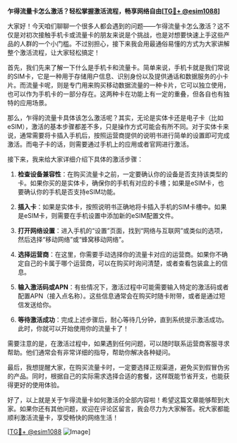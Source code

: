 **乍得流量卡怎么激活？轻松掌握激活流程，畅享网络自由[[TG💪+ @esim1088](https://t.me/s/esim1088)]**

大家好！今天咱们聊聊一个很多人都会遇到的问题——乍得流量卡怎么激活？这不仅是对初次接触手机卡或流量卡的朋友来说是个挑战，也是对想要快速上手这些产品的人群的一个小门槛。不过别担心，接下来我会用最通俗易懂的方式为大家讲解整个激活流程，让大家轻松搞定！

首先，我们先来了解一下什么是手机卡和流量卡。简单来说，手机卡就是我们常说的SIM卡，它是一种用于存储用户信息、识别身份以及提供通话和数据服务的小卡片。而流量卡呢，则是专门用来购买移动数据流量的一种卡片，它可以独立使用，也可以作为手机卡的一部分存在。这两种卡在功能上有一定的重叠，但各自也有独特的应用场景。

那么，乍得的流量卡具体该怎么激活呢？其实，无论是实体卡还是电子卡（比如eSIM），激活的基本步骤都差不多，只是操作方式可能会有所不同。对于实体卡来说，通常需要将卡插入手机后，按照运营商提供的说明书进行简单的设置即可完成激活。而电子卡的话，则需要通过手机上的应用或者官网进行激活。

接下来，我来给大家详细介绍下具体的激活步骤：

1. **检查设备兼容性**：在购买流量卡之前，一定要确认你的设备是否支持该类型的卡。如果你买的是实体卡，确保你的手机有对应的卡槽；如果是eSIM卡，也要确认你的手机是否支持eSIM功能。

2. **插入卡**：如果是实体卡，按照说明书正确地将卡插入手机的SIM卡槽中。如果是eSIM卡，则需要在手机设置中添加新的eSIM配置文件。

3. **打开网络设置**：进入手机的“设置”页面，找到“网络与互联网”或类似的选项，然后选择“移动网络”或“蜂窝移动网络”。

4. **选择运营商**：在这里，你需要手动选择你的流量卡对应的运营商。如果你不确定自己的卡属于哪个运营商，可以在购买时询问清楚，或者查看包装盒上的信息。

5. **输入激活码或APN**：有些情况下，激活过程中可能需要输入特定的激活码或者配置APN（接入点名称）。这些信息通常会在购买时随卡附带，或者是通过短信发送给你。

6. **等待激活成功**：完成上述步骤后，耐心等待几分钟，直到系统提示激活成功。此时，你就可以开始使用你的流量卡了！

需要注意的是，在激活过程中，如果遇到任何问题，可以随时联系运营商客服寻求帮助。他们通常会有非常详细的指导，帮助你解决各种疑问。

最后，我想提醒大家，在购买流量卡时，一定要选择正规渠道，避免买到假冒伪劣的产品。同时，根据自己的实际需求选择合适的套餐，这样既能节省开支，也能获得更好的使用体验。

好了，以上就是关于乍得流量卡如何激活的全部内容啦！希望这篇文章能够帮到大家。如果你还有其他问题，欢迎在评论区留言，我会尽力为大家解答。祝大家都能顺利激活流量卡，享受畅快的网络生活！ 

[[TG💪+ @esim1088](https://t.me/s/esim1088) ![Image](https://i.postimg.cc/4NQfJmqS/Snipaste-2025-05-13-00-14-12.png)]